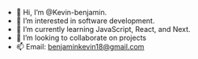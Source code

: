 - 👋 Hi, I’m @Kevin-benjamin.
- 👀 I’m interested in software development.
- 🌱 I’m currently learning JavaScript, React, and Next.
- 💞️ I’m looking to collaborate on projects
- 📫 Email: benjaminkevin18@gmail.com

<!---
Kevin-benjamin/Kevin-benjamin is a ✨ special ✨ repository because its `README.md` (this file) appears on your GitHub profile.
You can click the Preview link to take a look at your changes.
--->
